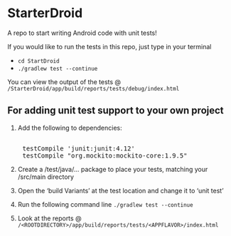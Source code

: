 # StarterDroid
A repo to start writing Android code with unit tests!

If you would like to run the tests in this repo, just type in your terminal 
* `cd StartDroid`
* `./gradlew test --continue`

You can view the output of the tests @ `/StarterDroid/app/build/reports/tests/debug/index.html`

## For adding unit test support to your own project

1) Add the following to dependencies:  
<pre> 
    testCompile 'junit:junit:4.12'
    testCompile "org.mockito:mockito-core:1.9.5"
</pre>

2) Create a /test/java/... package to place your tests, matching your /src/main directory

3) Open the ‘build Variants’ at the test location and change it to ‘unit test’

4) Run the following command line  `./gradlew test --continue`

5) Look at the reports @ `/<ROOTDIRECTORY>/app/build/reports/tests/<APPFLAVOR>/index.html`
